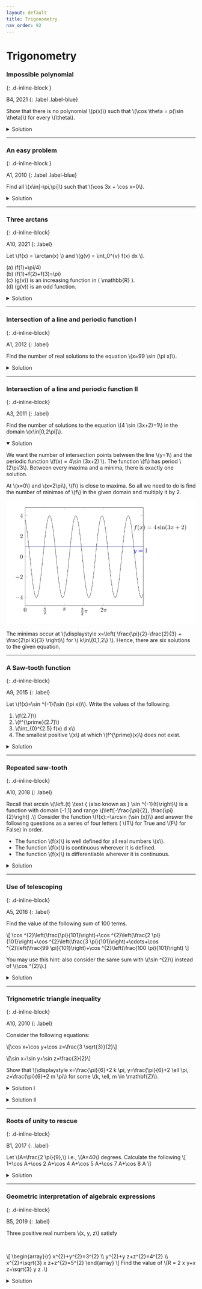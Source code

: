 ```yaml
---
layout: default
title: Trigonometry
nav_order: 92
---
```



# Trigonometry

### Impossible polynomial
{: .d-inline-block }

B4, 2021
{: .label .label-blue}

<p>
Show that there is no polynomial \(p(x)\) such that \(\cos \theta = p(\sin \theta)\) for every \(\theta\).

<details><summary>Solution</summary>
Put \( \theta = 0 \) and \(\theta = \pi\). Then \(p(0) = 1 \) and \(p(0)=-1\) which cannot be the case.
</details>
</p>

---

### An easy problem
{: .d-inline-block }

A1, 2010
{: .label .label-blue}

<p>
Find all \(x\in[-\pi,\pi]\) such that \(\cos 3x + \cos x=0\).
</p>

<details><summary>Solution</summary>

<p>
\begin{array}%
\cos 3x+\cos x=4 \cos ^{3} x-3 \cos x + \cos x \\
\therefore 4 \cos ^{3} x-2 \cos x=0 \\
\cos x\left(\cos ^{2} x-\frac{1}{2}\right)=0
\end{array}
</p>

<p>
Either \(\cos x=0\) or \(\cos x = \pm\frac{1}{\sqrt{2}}\).
</p>


<p>
\begin{align}
\cos x&=0 \text { implies } x \in\left(\frac{\pi}{2},-\frac{\pi}{2}\right) \\
\cos x&=\frac{1}{\sqrt{2}} \text { implies } x \in\left(\frac{\pi}{4},-\frac{\pi}{4}\right) \\
\cos x&=-\frac{1}{\sqrt{2}} \text { imples } x \in\left(\frac{3 \pi}{4},-\frac{3 \pi}{4}\right)
\end{align}
</p>

<p>
Therefore, there are six solutions to the given equation.
</p>

</details>

---


### Three arctans
{: .d-inline-block}

A10, 2021
{: .label}



<p> Let \(f(x) = \arctan(x) \) and \(g(v) = \int_0^{v} f(x) dx \).<br>


(a) \(f(1)=\pi/4\)<br>
(b) \(f(1)+f(2)+f(3)=\pi\) <br>
(c) \(g(v)\) is an increasing function in \( \mathbb{R} \).<br>
(d) \(g(v)\) is an odd function.<br>
</p>


<details><summary>Solution</summary>

<p>
(a) True.<br>
(b) True. See below. <br>
(c) False. \(g(-v) = - \int_{-v}^0 f(x) dx = g(v)\). So \(g\) is convex.<br>
(d) False. \(g\) is an even function.<br>

<i>Explanation for (b)</i>. Let \( \arctan(1)=x ; \arctan (2)=y ;\) and \(\arctan (3)=z\).<br>

\[\tan (x+y)=\frac{\tan x+\tan y}{1-\tan x \cdot \tan y}=\frac{1+2}{1-2}=-3\]

Put \(u = x+y\) and evaluate:
\[\tan (z+u)=\frac{\tan z+\tan u}{1-\tan z \cdot \tan u}=\frac{-3+3}{1-9}=0\]

So \( \tan( x+y+z ) = 0\).  Hence, \(\arctan (1)+\arctan (2)+\arctan (3)=x+y+z=\pi\).

<br>

</p>

</details>


---

### Intersection of a line and periodic function I
{: .d-inline-block}

A1, 2012
{: .label}

<p>
Find the number of real solutions to the equation \(x=99 \sin (\pi x)\).
</p>

<details><summary>Solution</summary>

<p>
Since the equation is symmetric, if \(r\) is a solution then \(-r\) is also a solution. Hence, we restrict to finding the positive roots.
Note that \(x=0\) is also a root.
</p>

<p>
The function \(99 \sin \pi x\) is positive when \(2k < x < 2k+1 \). It equals \(x\) when \(x\leq 99\). The positive cycle of \(\sin\pi x\) meets \(y=x\) twice, so there are 198 positive solutions.
Counting the zero gives 199 solutions.
</p>

</details>

---


### Intersection of a line and periodic function II
{: .d-inline-block}

A3, 2011
{: .label}

<p>
Find the number of solutions to the equation \(4 \sin (3x+2)=1\) in the domain \(x\in[0,2\pi]\).
</p>

<details open><summary>Solution</summary>

<p>
We want the number of intersection points between the line \(y=1\) and the periodic function \(f(x) = 4\sin (3x+2) \). The function \(f\) has period \(2\pi/3\). Between every maxima and a minima, there is exactly one solution.
</p>
<p>
At \(x=0\) and \(x=2\pi\), \(f\) is close to maxima. So all we need to do is find the number of minimas of \(f\) in the given domain and multiply it by 2.
</p>

<p style="text-align:center;"><img src="/assets/images/A3_2011.svg"></p>

<p>
The minimas occur at \(\displaystyle x=\left( \frac{\pi}{2}-\frac{2}{3} + \frac{2\pi k}{3}   \right)\) for \( k\in\{0,1,2\} \). Hence, there are six solutions to the given equation.
</p>



</details>

---


### A Saw-tooth function
{: .d-inline-block}

A9, 2015
{: .label}


Let \\(f(x)=\\sin ^{-1}(\\sin (\\pi x))\\). Write the values of the following.

1. \\(f(2.7)\\)
1. \\(f^{\\prime}(2.7)\\)
1. \\(\\int_{0}^{2.5} f(x) d x\\)
1. The smallest positive \\(x\\) at which \\(f^{\\prime}(x)\\) does not exist.

<details><summary>Solution</summary>


<p>
The graph of \(f\) is periodic with \(f(x)=f(x+2)\). It is defined as follows in the interval \((0,2)\).
</p>

<p>
 \[
f(x)= \begin{cases}
\pi x & 0\leq x \leq 0.5 \\
\pi-\pi x &  0.5 \leq x \leq 1.5  \\
\pi x & 1.5 \leq x \leq 2 \end{cases}
  \]
</p>

<img src="/assets/images/sawtooth.svg"/><br>

<p>
We can answer the questions by consulting the graph:
</p>

<ol>
<li> \(f(2.7)=f(0.7)=\pi- 0.7\pi=0.3\pi\) </li>
<li> \(f^{\prime}(2.7)=-\pi\)</li>
<li> \(\int_{0}^{2.5} f(x) d x=\int_{0}^{0.5} f(x) dx=\pi / 8\) </li>
<li> the smallest positive \(x\) at which \(f^{\prime}(x)\) does not exist is \(x=1/2\) </li>
</ol>


</details>

---

### Repeated saw-tooth
{: .d-inline-block}

A10, 2018
{: .label}


<p>
Recall that arcsin \(\left.(t) \text { (also known as } \sin ^{-1}(t)\right)\) is a function with domain [-1,1] and range \(\left[-\frac{\pi}{2}, \frac{\pi}{2}\right] .\) Consider the function \(f(x):=\arcsin (\sin (x))\) and answer the following questions as a series of four letters ( \(T\) for True and \(F\) for False) in order.
</p>

<ul>
<li> The function \(f(x)\) is well defined for all real numbers \(x\).</li>
<li> The function \(f(x)\) is continuous wherever it is defined.</li>
<li> The function \(f(x)\) is differentiable wherever it is continuous.</li>
</ul>


<details><summary>Solution</summary>

<i>The problem is nearly the same as the previous problem from 2015 paper. </i>

<p>From the graph, we see that only the last statement is false.</p>

</details>

---


### Use of telescoping
{: .d-inline-block}

A5, 2016
{: .label}

<p>
Find the value of the following sum of 100 terms.
</p>

<p>
\[
\cos ^{2}\left(\frac{\pi}{101}\right)+\cos ^{2}\left(\frac{2 \pi}{101}\right)+\cos ^{2}\left(\frac{3 \pi}{101}\right)+\cdots+\cos ^{2}\left(\frac{99 \pi}{101}\right)+\cos ^{2}\left(\frac{100 \pi}{101}\right)
\]
</p>

<p>
You may use this hint: also consider the same sum with \(\sin ^{2}\) instead of \(\cos ^{2}\).)
</p>


<details><summary>Solution</summary>


<p><i>A solution without using the hint.</i></p>

<p>
Let \( x = \frac{\pi}{101} \).
</p>

<p>
Since \( \cos^2x = (\cos 2x + 1 )/2 \), the given expression is:
</p>

<p>
\[
S = \frac{n}{2} + \frac{1}{2}\cdot \left( \cos 2x + \cos 4x + \cdots + \cos 2nx \right)\quad \text{where } n=100
\]
</p>



<p>
The following identity is useful:
</p>

<p>
\[ c=\cos 2 x+\cos 4 x+\cdots+\cos 2 n x=\frac{\sin n x \cos (n+1) x}{\sin x} \]
</p>

<p>
We can prove this as follows:
</p>

<p>
\(2 \sin x(\cos 2 x+\cos 4 x+\cdots+\cos 2 n x) \)
\(=[\sin 3 x-\sin x]+[\sin 5 x-\sin 3 x]+\cdots+[\sin (2 n+1) x-\sin (2 n-1) x]\)
\(=\sin (2 n+1) x-\sin x=2 \sin n x \cos (n+1) x \)
</p>

<p>
With this simplification the original expression becomes:
</p>

\begin{align}
S&=\frac{n}{2} + \frac{1}{2} \frac{\sin(100\pi/101) \cos \pi}{\sin \pi/101}  \\
\\
&=\frac{n}{2} - \frac{1}{2} = \frac{99}{2}
\end{align}

</details>

---

### Trignometric triangle inequality
{: .d-inline-block}

A10, 2010
{: .label}


<p>
Consider the following equations:
</p>

<p>
\[\cos x+\cos y+\cos z=\frac{3 \sqrt{3}}{2}\]
</p>
<p>
\[\sin x+\sin y+\sin z=\frac{3}{2}\]
</p>

<p>
Show that \(\displaystyle x=\frac{\pi}{6}+2 k \pi, y=\frac{\pi}{6}+2 \ell \pi, z=\frac{\pi}{6}+2 m \pi\) for some \(k, \ell, m \in \mathbf{Z}\).
</p>


<details><summary>Solution I</summary>
<i>Solution due to Piyush Jha.</i><br><br>
For any real numbers  \(a_{1}, \ldots, a_n\) and \(b_1, \ldots, b_n\), we know from Cauchy-Swarchz inequality that
\[
\left(\sum_{i=1}^{n} a_i b_i\right)^{2} \leq\left(\sum_{i=1}^{n} a_i^{2}\right)\left(\sum_{i=1}^{n} b_{i}^{2}\right)
\]
and equality holds if and only if there exists a nonzero constant \(\mu\) such that for all \(1 \leq i \leq n, \mu a_{i}=b_{i}\).<br>

Applying Cauchy-Swarchz inequality on \((\cos x, \cos y, \cos z)\) and on \((1,1,1)\) we get

\begin{align}
(\cos x+\cos y+\cos z)^{2} &\leq\left((\cos x)^{2}+(\cos y)^{2}+(\cos z)^{2}\right)\left(1^{2}+1^{2}+1^{2}\right) \\
\frac{9}{4} &\leq \left((\cos x)^{2}+(\cos y)^{2}+(\cos z)^{2}\right)
\end{align}

Now applying same on \( (\sin x, \sin y, \sin z)\) and \((1,1,1)\) gives:

\begin{align}
\frac{9}{4}& \leq\left(\sin^{2} x+\sin ^{2} y+\sin^{2} z\right)\left(1^{2}+1^{2}+1^{2}\right)\\
\frac{3}{4}& \leq\left(1-\cos ^{2} x+1-\cos ^{2} y+1-\cos ^{2} z\right)\\
\frac{9}{4}& \geq\left(\cos^{2} x+\cos ^{2} y+\cos ^{2} z\right)
\end{align}

which implies that \( \cos^{2} x+\cos^{2} y+\cos^{2} z=\frac{9}{4}\), that means Cauchy-Schwarz inequality is tight and there must exist
a \(\kappa\) such that \(\cos x = \cos y = \cos z = \kappa\). From the problem statement \(\kappa = \frac{\sqrt{3}}{2}\) and the solution follows.
</details>

<p></p>

<details><summary>Solution II</summary>

<p>
Squaring both the equations and adding gives:
</p>

\[(\cos x+\cos y+\cos z)^{2}+(\sin x+\sin y+\sin z)^{2}=9\]

\[\Rightarrow \cos (x-y)+\cos (y-z)+\cos (z-x)=3\]

<p>The maximum value of \(\cos \theta\) is 1. So, the above equation can be satisfied with equality only when each of the terms is 1. This implies
that the only solutions are those that are given in the problem.</p>

<p><i>Altenatively, we can use complex numbers and triangle inequality to prove the statement</i></p>

</details>














---


### Roots of unity to rescue
{: .d-inline-block}

B1, 2017
{: .label}

<p>
Let \(A=\frac{2 \pi}{9},\) i.e., \(A=40\) degrees. Calculate the following
\[
1+\cos A+\cos 2 A+\cos 4 A+\cos 5 A+\cos 7 A+\cos 8 A
\]
</p>


<details><summary>Solution</summary>


<p>
We look at \(\cos n A\) as the real part of \(e^{i n A}\).
</p>

<p>
\begin{align}
S &=\sum_{n=0}^{8} \cos n A-\sum_{n=1}^{2} \cos (3 n A) \\
&=\operatorname{Re}\left(\sum_{n=0}^{8} e^{i n A}-\sum_{n=1}^{2} e^{i n \frac{2 \pi}{3}}\right) \\
&=\operatorname{Re}\left(0-\omega-\omega^{2}\right) \quad \text{where } \omega \text{ is a complex cube root of unity} \\
&=1
\end{align}
</p>

</details>

---


### Geometric interpretation of algebraic expressions
{: .d-inline-block}

B5, 2019
{: .label}


<p>
Three positive real numbers \(x, y, z\) satisfy
</p>
<br>
<p>
\[
\begin{array}{r}
x^{2}+y^{2}=3^{2} \\
y^{2}+y z+z^{2}=4^{2} \\
x^{2}+\sqrt{3} x z+z^{2}=5^{2}
\end{array}
\]
Find the value of \(R = 2 x y+x z+\sqrt{3} y z .\)
</p>


<details><summary>Solution</summary>

<p>The RHS of equations hints that a right angle triangle is involved. The LHS expressions resemble the cosine formulas. All we have to do is find an interpretation for \(x,y\) and \(z\).</p>


<p>
Consider the right angled triangle \(ABC\) with sides 3,4,5 and an interior point \(O\) such that \(A O=x, \angle A O B=90\) and \(C O=z, \angle C O A=150\) and \(B O=\) \(y, \angle B O C=120\).
Then the three given equations are in fact cosine rule for each of the triangle prescribed above.
</p>


<p style="text-align:center;"><img src="/assets/images/B5_2019.svg"></p>


<p>
For example, in \(\Delta BOC\) we have:
</p>

\begin{align}
4^{2} &=y^{2}+z^{2}-2 y z \cos (120) \\
&=y^{2}+z^{2}+y z
\end{align}

<p>If we divide the expression \(R\) by 4, we get:
\[ \frac{1}{2}xy\sin 90+\frac{1}{2}xz\sin 60 + \frac{1}{2}yz\sin 60 \]

The three terms are the areas of the interior triangles which should be equal to the area of triangle \(ABC\).

\[ 6=\frac{1}{2} x y+\frac{1}{2} y z \sin 60+\frac{1}{2} \sin 30 \]

So the answer is 24.
</p>


<i>This is an artificial problem.  Students are expected to play guess-the-pattern game with the examiners.</i>


</details>









